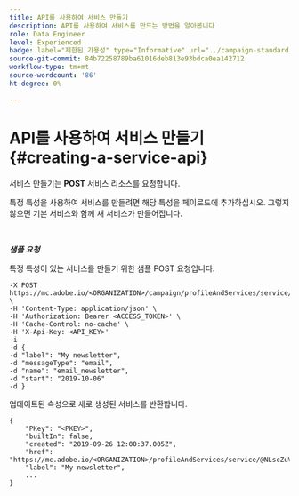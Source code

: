 ```yaml
---
title: API를 사용하여 서비스 만들기
description: API를 사용하여 서비스를 만드는 방법을 알아봅니다
role: Data Engineer
level: Experienced
badge: label="제한된 가용성" type="Informative" url="../campaign-standard-migration-home.md" tooltip="마이그레이션된 사용자 Campaign Standard으로 제한됨"
source-git-commit: 84b72258789ba61016deb813e93bdca0ea142712
workflow-type: tm+mt
source-wordcount: '86'
ht-degree: 0%

---
```


# API를 사용하여 서비스 만들기{#creating-a-service-api}

서비스 만들기는 **POST** 서비스 리소스를 요청합니다.

특정 특성을 사용하여 서비스를 만들려면 해당 특성을 페이로드에 추가하십시오. 그렇지 않으면 기본 서비스와 함께 새 서비스가 만들어집니다.

<br/>

***샘플 요청***

특정 특성이 있는 서비스를 만들기 위한 샘플 POST 요청입니다.

```
-X POST https://mc.adobe.io/<ORGANIZATION>/campaign/profileAndServices/service/ \
-H 'Content-Type: application/json' \
-H 'Authorization: Bearer <ACCESS_TOKEN>' \
-H 'Cache-Control: no-cache' \
-H 'X-Api-Key: <API_KEY>'
-i
-d {
-d "label": "My newsletter",
-d "messageType": "email",
-d "name": "email_newsletter",
-d "start": "2019-10-06"
-d }
```

업데이트된 속성으로 새로 생성된 서비스를 반환합니다.

```
{
    "PKey": "<PKEY>",
    "builtIn": false,
    "created": "2019-09-26 12:00:37.005Z",
    "href": "https://mc.adobe.io/<ORGANIZATION>/profileAndServices/service/@NLscZuVHxdVu9rPftvrMWFfR1zRIxQGswSOmGLrK09JTF_iWhB0JCUHEndA_vvy__k9mzOYa5NVkcWDcrK8qGh0wygahX9kRcD44kiWWSEceShn3",
    "label": "My newsletter",
    ...
}
```

